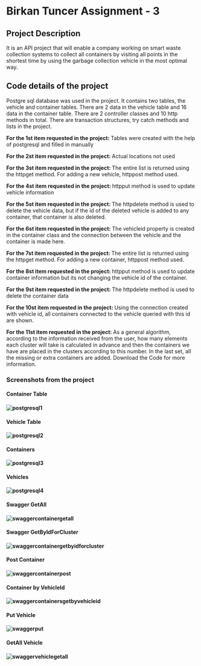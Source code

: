 # Birkan Tuncer Assignment - 3
<h2> Project Description </h2>

It is an API project that will enable a company working on smart waste collection systems to collect all containers by visiting all points in the shortest time by using the garbage collection vehicle in the most optimal way.

<h2> Code details of the project </h2>

Postgre sql database was used in the project. It contains two tables, the vehicle and container tables. There are 2 data in the vehicle table and 16 data in the container table. There are 2 controller classes and 10 http methods in total.
There are transaction structures, try catch methods and lists in the project.

<b> For the 1st item requested in the project: </b> Tables were created with the help of postgresql and filled in manually

<b> For the 2st item requested in the project: </b> Actual locations not used

<b> For the 3st item requested in the project: </b> The entire list is returned using the httpget method. For adding a new vehicle, httppost method used.

<b> For the 4st item requested in the project: </b> httpput method is used to update vehicle information

<b> For the 5st item requested in the project: </b> The httpdelete method is used to delete the vehicle data, but if the id of the deleted vehicle is added to any container, that container is also deleted.

<b> For the 6st item requested in the project: </b> The vehicleid property is created in the container class and the connection between the vehicle and the container is made here.

<b> For the 7st item requested in the project: </b> The entire list is returned using the httpget method. For adding a new container, httppost method used.

<b> For the 8st item requested in the project: </b> httpput method is used to update container information but its not changing the vehicle id of the container.

<b> For the 9st item requested in the project: </b> The httpdelete method is used to delete the container data

<b> For the 10st item requested in the project: </b> Using the connection created with vehicle id, all containers connected to the vehicle queried with this id are shown.

<b> For the 11st item requested in the project: </b> As a general algorithm, according to the information received from the user, how many elements each cluster will take is calculated in advance and then the containers we have are placed in the clusters according to this number. In the last set, all the missing or extra containers are added. Download the Code for more information.


<h3> Screenshots from the project </h3>


<h4> Container Table <h4> 
 
![postgresql1](https://user-images.githubusercontent.com/97250941/187081823-1f1202f6-ae36-47ef-b96c-dfe84ac7c1ca.png)
 
<h4> Vehicle Table <h4>
  
![postgresql2](https://user-images.githubusercontent.com/97250941/187081828-e8dd7c0b-0f76-451a-8669-98937b0ffc2b.png)
  
<h4> Containers <h4>
   
![postgresql3](https://user-images.githubusercontent.com/97250941/187081830-363c82e9-6fcf-42d9-9dff-bd482617a6a6.png)
 
<h4> Vehicles <h4>
  
![postgresql4](https://user-images.githubusercontent.com/97250941/187081839-5704e3a1-dff4-4dd6-84ab-57a449ef30ef.png)
  
<h4> Swagger GetAll <h4>
   
![swaggercontainergetall](https://user-images.githubusercontent.com/97250941/187081848-84fad19b-290e-487c-b455-d5260955353d.png)
   
<h4> Swagger GetByIdForCluster <h4>
    
![swaggercontainergetbyidforcluster](https://user-images.githubusercontent.com/97250941/187081849-078db7f9-97b5-4819-81bd-409eab357797.png)
 
<h4> Post Container <h4>
  
![swaggercontainerpost](https://user-images.githubusercontent.com/97250941/187081850-3cb45039-008d-4afb-9051-637d44c8265c.png)
  
<h4> Container by VehicleId <h4>
   
![swaggercontainersgetbyvehicleid](https://user-images.githubusercontent.com/97250941/187081852-03b520d5-d704-4705-bd2f-6cc1e84200d2.png)
   
<h4> Put Vehicle <h4>
    
![swaggerput](https://user-images.githubusercontent.com/97250941/187081856-b02c8cec-b478-4ba2-936b-8b7a7fb3b854.png)
    
<h4> GetAll Vehicle <h4>
     
![swaggervehiclegetall](https://user-images.githubusercontent.com/97250941/187081860-48031934-3ffd-456c-bce6-925ea4bb35d8.png)

